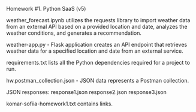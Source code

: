Homework #1. Python SaaS (v5)

weather_forecast.ipynb utilizes the requests library to import weather data
from an external API based on a provided location and date, analyzes the 
weather conditions, and generates a recommendation.

weather-app.py - Flask application creates an API endpoint that retrieves 
weather data for a specified location and date from an external service.

requirements.txt lists all the Python dependencies required for a project to run. 

hw.postman_collection.json - JSON data represents a Postman collection.

JSON responses: response1.json
                response2.json
                response3.json

komar-sofiia-homework1.txt contains links.

